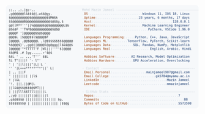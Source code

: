 <picture>
  <source srcset="https://raw.githubusercontent.com/mmazinjameel/mmazinjameel/main/dark_mode.svg?v=1747916450" media="(prefers-color-scheme: dark)">
  <img src="https://raw.githubusercontent.com/mmazinjameel/mmazinjameel/main/light_mode.svg?v=1747916450">
</picture>
